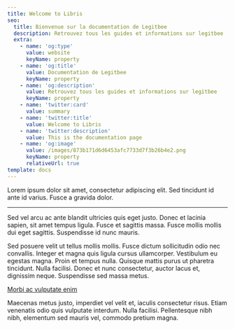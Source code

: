 ```yaml
---
title: Welcome to Libris
seo:
  title: Bienvenue sur la documentation de Legitbee
  description: Retrouvez tous les guides et informations sur legitbee
  extra:
    - name: 'og:type'
      value: website
      keyName: property
    - name: 'og:title'
      value: Documentation de Legitbee
      keyName: property
    - name: 'og:description'
      value: Retrouvez tous les guides et informations sur legitbee
      keyName: property
    - name: 'twitter:card'
      value: summary
    - name: 'twitter:title'
      value: Welcome to Libris
    - name: 'twitter:description'
      value: This is the documentation page
    - name: 'og:image'
      value: /images/873b171d6d6453afc7733d7f3b26b4e2.png
      keyName: property
      relativeUrl: true
template: docs
---
```


Lorem ipsum dolor sit amet, consectetur adipiscing elit. Sed tincidunt id ante id varius. Fusce a gravida dolor.

***

Sed vel arcu ac ante blandit ultricies quis eget justo. Donec et lacinia sapien, sit amet tempus ligula. Fusce et sagittis massa. Fusce mollis mollis dui eget sagittis. Suspendisse id nunc mauris.

Sed posuere velit ut tellus mollis mollis. Fusce dictum sollicitudin odio nec convallis. Integer et magna quis ligula cursus ullamcorper. Vestibulum eu egestas magna. Proin et tempus nulla. Quisque mattis purus ut pharetra tincidunt. Nulla facilisi. Donec et nunc consectetur, auctor lacus et, dignissim neque. Suspendisse sed massa metus. 

[Morbi ac vulputate enim](https://stackbit.com)

Maecenas metus justo, imperdiet vel velit et, iaculis consectetur risus. Etiam venenatis odio quis vulputate interdum. Nulla facilisi. Pellentesque nibh nibh, elementum sed mauris vel, commodo pretium magna.